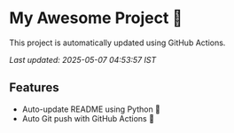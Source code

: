 # My Awesome Project 🚀

This project is automatically updated using GitHub Actions.

_Last updated: 2025-05-07 04:53:57 IST_

## Features
- Auto-update README using Python 🐍
- Auto Git push with GitHub Actions 🤖
